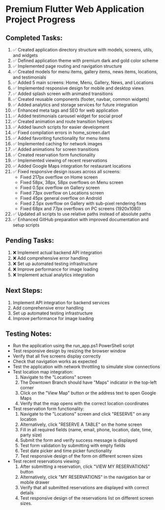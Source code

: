 # Premium Flutter Web Application Project Progress

## Completed Tasks:
1. ✅ Created application directory structure with models, screens, utils, and widgets
2. ✅ Defined application theme with premium dark and gold color scheme
3. ✅ Implemented page routing and navigation structure
4. ✅ Created models for menu items, gallery items, news items, locations, and testimonials
5. ✅ Added 5 main screens: Home, Menu, Gallery, News, and Locations
6. ✅ Implemented responsive design for mobile and desktop views
7. ✅ Added splash screen with animated transitions
8. ✅ Created reusable components (footer, navbar, common widgets)
9. ✅ Added analytics and storage services for future integration
10. ✅ Enhanced meta tags and SEO for web application
11. ✅ Added testimonials carousel widget for social proof
12. ✅ Created animation and route transition helpers
13. ✅ Added launch scripts for easier development
14. ✅ Fixed compilation errors in home_screen.dart
15. ✅ Added favoriting functionality for menu items
16. ✅ Implemented caching for network images
17. ✅ Added animations for screen transitions
18. ✅ Created reservation form functionality
19. ✅ Implemented viewing of recent reservations
20. ✅ Added Google Maps integration for restaurant locations
21. ✅ Fixed responsive design issues across all screens:
    - Fixed 217px overflow on Home screen
    - Fixed 58px, 38px, 58px overflows on Menu screen
    - Fixed 0.5px overflow on Gallery screen
    - Fixed 73px overflow on Locations screen
    - Fixed 45px general overflow on Android
    - Fixed 2.5px overflow on Gallery with sub-pixel rendering fixes
    - Fixed 68px and 77px overflows on PC screens (1920x1080)
22. ✅ Updated all scripts to use relative paths instead of absolute paths
23. ✅ Enhanced GitHub preparation with improved documentation and setup scripts

## Pending Tasks:
1. ❌ Implement actual backend API integration
2. ❌ Add comprehensive error handling
3. ❌ Set up automated testing infrastructure
4. ❌ Improve performance for image loading
5. ❌ Implement actual analytics integration

## Next Steps:
1. Implement API integration for backend services
2. Add comprehensive error handling
3. Set up automated testing infrastructure 
4. Improve performance for image loading

## Testing Notes:
- Run the application using the run_app.ps1 PowerShell script
- Test responsive design by resizing the browser window
- Verify that all five screens display correctly
- Check that navigation works as expected
- Test the application with network throttling to simulate slow connections
- Test location map integration:
  1. Navigate to the "Locations" screen
  2. The Downtown Branch should have "Maps" indicator in the top-left corner
  3. Click on the "View Map" button or the address text to open Google Maps
  4. Verify that the map opens with the correct location coordinates
- Test reservation form functionality:
  1. Navigate to the "Locations" screen and click "RESERVE" on any location
  2. Alternatively, click "RESERVE A TABLE" on the home screen
  3. Fill in all required fields (name, email, phone, location, date, time, party size)
  4. Submit the form and verify success message is displayed
  5. Test form validation by submitting with empty fields
  6. Test date picker and time picker functionality
  7. Test responsive design of the form on different screen sizes
- Test recent reservations viewing:
  1. After submitting a reservation, click "VIEW MY RESERVATIONS" button
  2. Alternatively, click "MY RESERVATIONS" in the navigation bar or mobile drawer
  3. Verify that all submitted reservations are displayed with correct details
  4. Test responsive design of the reservations list on different screen sizes.
